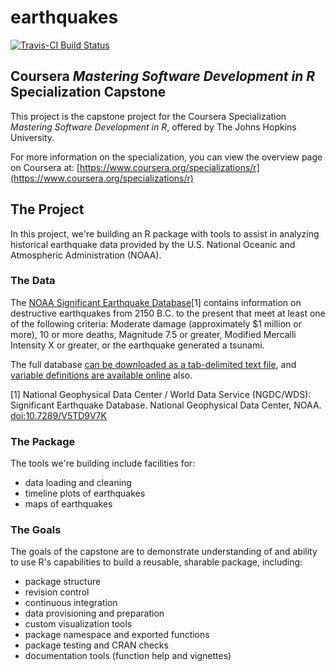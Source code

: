 # earthquakes
[![Travis-CI Build Status](https://travis-ci.org/nihonjinrxs/earthquakes.svg?branch=master)](https://travis-ci.org/nihonjinrxs/earthquakes)

## Coursera *Mastering Software Development in R* Specialization Capstone
This project is the capstone project for the Coursera Specialization *Mastering Software Development in R*, offered by The Johns Hopkins University.

For more information on the specialization, you can view the overview page on Coursera at: [https://www.coursera.org/specializations/r](https://www.coursera.org/specializations/r)

## The Project
In this project, we're building an R package with tools to assist in analyzing historical earthquake data provided by the U.S. National Oceanic and Atmospheric Administration (NOAA).

### The Data
The [NOAA Significant Earthquake Database](https://www.ngdc.noaa.gov/nndc/struts/form?t=101650&s=1&d=1)[1] contains information on destructive earthquakes from 2150 B.C. to the present that meet at least one of the following criteria: Moderate damage (approximately $1 million or more), 10 or more deaths, Magnitude 7.5 or greater, Modified Mercalli Intensity X or greater, or the earthquake generated a tsunami.

The full database [can be downloaded as a tab-delimited text file](https://www.ngdc.noaa.gov/nndc/struts/results?type_0=Exact&query_0=$ID&t=101650&s=13&d=189&dfn=signif.txt), and [variable definitions are available online](https://www.ngdc.noaa.gov/nndc/struts/results?&t=101650&s=225&d=225) also.

[1] National Geophysical Data Center / World Data Service (NGDC/WDS): Significant Earthquake Database. National Geophysical Data Center, NOAA. [doi:10.7289/V5TD9V7K](http://dx.doi.org/10.7289/V5TD9V7K)

### The Package
The tools we're building include facilities for:

* data loading and cleaning
* timeline plots of earthquakes
* maps of earthquakes

### The Goals
The goals of the capstone are to demonstrate understanding of and ability to use R's capabilities to build a reusable, sharable package, including:

* package structure
* revision control
* continuous integration
* data provisioning and preparation
* custom visualization tools
* package namespace and exported functions
* package testing and CRAN checks
* documentation tools (function help and vignettes)
